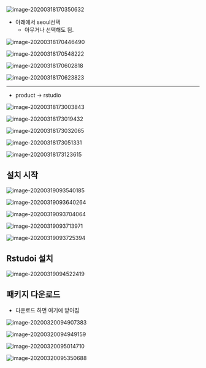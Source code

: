 ![image-20200318170350632](images/image-20200318170350632.png)

- 아래에서 seoul선택
  - 아무거나 선택해도 됨.

![image-20200318170446490](images/image-20200318170446490.png)

![image-20200318170548222](images/image-20200318170548222.png)

![image-20200318170602818](images/image-20200318170602818.png)

![image-20200318170623823](images/image-20200318170623823.png)

----------

- product -> rstudio

![image-20200318173003843](images/image-20200318173003843.png)

![image-20200318173019432](images/image-20200318173019432.png)

![image-20200318173032065](images/image-20200318173032065.png)

![image-20200318173051331](images/image-20200318173051331.png)

![image-20200318173123615](images/image-20200318173123615.png)

## 설치 시작

![image-20200319093540185](images/image-20200319093540185.png)

![image-20200319093640264](images/image-20200319093640264.png)

![image-20200319093704064](images/image-20200319093704064.png)

![image-20200319093713971](images/image-20200319093713971.png)

![image-20200319093725394](images/image-20200319093725394.png)

## Rstudoi 설치

![image-20200319094522419](images/image-20200319094522419.png)



## 패키지 다운로드

- 다운로드 하면 여기에 받아짐

![image-20200320094907383](images/image-20200320094907383.png)

![image-20200320094949159](images/image-20200320094949159.png)

![image-20200320095014710](images/image-20200320095014710.png)

![image-20200320095350688](images/image-20200320095350688.png)